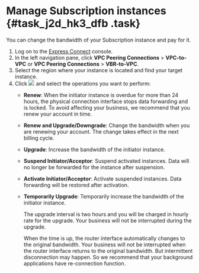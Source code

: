 # Manage Subscription instances {#task_j2d_hk3_dfb .task}

You can change the bandwidth of your Subscription instance and pay for it.

1.  Log on to the [Express Connect](https://expressconnectnext.console.aliyun.com) console. 
2.  In the left navigation pane, click **VPC Peering Connections** \> **VPC-to-VPC** or **VPC Peering Connections** \> **VBR-to-VPC**. 
3.  Select the region where your instance is located and find your target instance. 
4.  Click ![](images/12053_en-US.png) and select the operations you want to perform: 
    -   **Renew**: When the initiator instance is overdue for more than 24 hours, the physical connection interface stops data forwarding and is locked. To avoid affecting your business, we recommend that you renew your account in time.
    -   **Renew and Upgrade/Downgrade**: Change the bandwidth when you are renewing your account. The change takes effect in the next billing cycle.
    -   **Upgrade**: Increase the bandwidth of the initiator instance.
    -   **Suspend Initiator/Acceptor**: Suspend activated instances. Data will no longer be forwarded for the instance after suspension.
    -   **Activate Initiator/Acceptor**: Activate suspended instances. Data forwarding will be restored after activation.
    -   **Temporarily Upgrade**: Temporarily increase the bandwidth of the initiator instance.

        The upgrade interval is two hours and you will be charged in hourly rate for the upgrade. Your business will not be interrupted during the upgrade.

        When the time is up, the router interface automatically changes to the original bandwidth. Your business will not be interrupted when the router interface returns to the original bandwidth. But intermittent disconnection may happen. So we recommend that your background applications have re-connection function.


